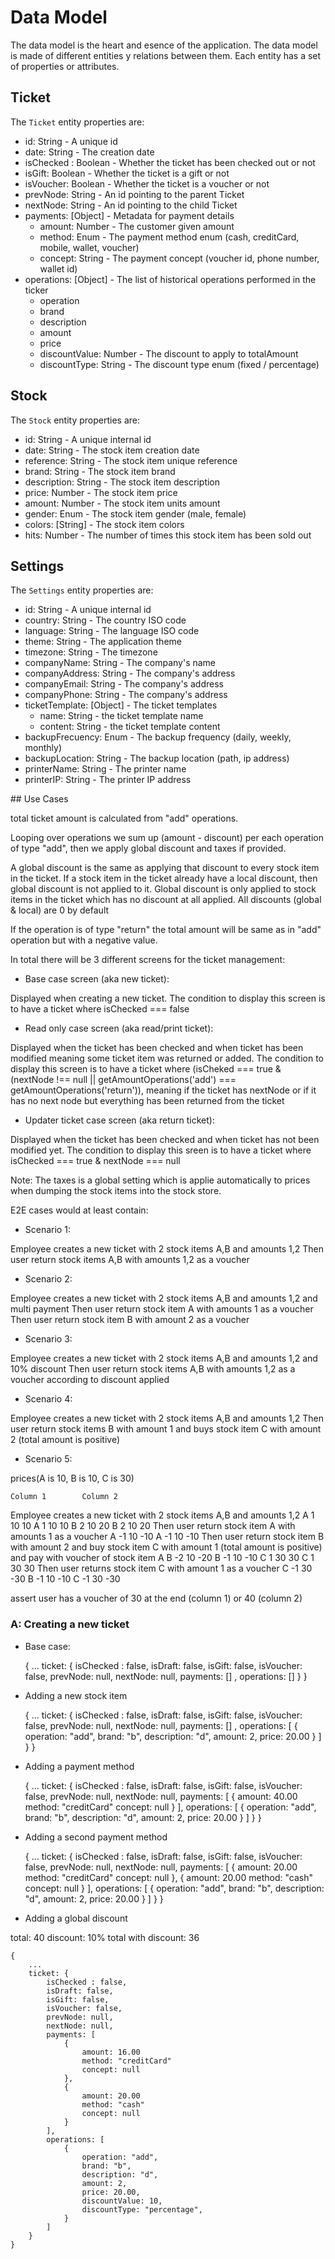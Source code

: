 # Data Model

The data model is the heart and esence of the application. The data model is made of different entities y relations between them. Each entity has a set of properties or attributes.

## Ticket

The `Ticket` entity properties are:

- id: String - A unique id
- date: String - The creation date
- isChecked : Boolean - Whether the ticket has been checked out or not
- isGift: Boolean - Whether the ticket is a gift or not
- isVoucher: Boolean - Whether the ticket is a voucher or not
- prevNode: String - An id pointing to the parent Ticket
- nextNode: String - An id pointing to the child Ticket
- payments: [Object] - Metadata for payment details 
    - amount: Number - The customer given amount
    - method: Enum - The payment method enum (cash, creditCard, mobile, wallet, voucher)
    - concept: String - The payment concept (voucher id, phone number, wallet id)
- operations: [Object] - The list of historical operations performed in the ticker
    - operation
    - brand
    - description
    - amount
    - price
    - discountValue: Number - The discount to apply to totalAmount
    - discountType: String - The discount type enum (fixed / percentage)

## Stock

The `Stock` entity properties are:

- id: String - A unique internal id
- date: String - The stock item creation date
- reference: String - The stock item unique reference
- brand: String - The stock item brand
- description: String - The stock item description
- price: Number - The stock item price
- amount: Number - The stock item units amount
- gender: Enum - The stock item gender (male, female)
- colors: [String] - The stock item colors
- hits: Number - The number of times this stock item has been sold out

## Settings

The `Settings` entity properties are:

- id: String - A unique internal id
- country: String - The country ISO code
- language: String - The language ISO code
- theme: String - The application theme
- timezone: String - The timezone
- companyName: String - The company's name
- companyAddress: String - The company's address
- companyEmail: String - The company's address
- companyPhone: String - The company's address
- ticketTemplate: [Object] - The ticket templates   
    - name: String - the ticket template name
    - content: String - the ticket template content
- backupFrecuency: Enum - The backup frequency (daily, weekly, monthly)
- backupLocation: String - The backup location (path, ip address)
- printerName: String - The printer name
- printerIP: String - The printer IP address


## Use Cases

total ticket amount is calculated from "add" operations.

Looping over operations we sum up (amount - discount) per each operation of type "add", then we apply global discount and taxes if provided.

A global discount is the same as applying that discount to every stock item in the ticket. If a stock item in the ticket already have a local discount, then global discount is not applied to it. Global discount is only applied to stock items in the ticket which has no discount at all applied. All discounts (global & local) are 0 by default

If the operation is of type "return" the total amount will be same as in "add" operation but with a negative value.

In total there will be 3 different screens for the ticket management:

- Base case screen (aka new ticket): 

Displayed when creating a new ticket. The condition to display this screen is to have a ticket where isChecked === false

- Read only case screen (aka read/print ticket):

Displayed when the ticket has been checked and when ticket has been modified meaning some ticket item was returned or added. The condition to display this screen is to have a ticket where (isCheked === true & (nextNode !== null || getAmountOperations('add') === getAmountOperations('return')), meaning if the ticket has nextNode or if it has no next node but everything has been returned from the ticket

- Updater ticket case screen (aka return ticket):

Displayed when the ticket has been checked and when ticket has not been modified yet. The condition to display this sreen is to have a ticket where isChecked === true & nextNode === null

Note: The taxes is a global setting which is applie automatically to prices when dumping the stock items into the stock store.

E2E cases would at least contain:

 - Scenario 1: 
 
 Employee creates a new ticket with 2 stock items A,B and amounts 1,2
 Then user return stock items A,B with amounts 1,2 as a voucher

 - Scenario 2:

 Employee creates a new ticket with 2 stock items A,B and amounts 1,2 and multi payment
 Then user return stock item A with amounts 1 as a voucher
 Then user return stock item B with amount 2 as a voucher

 - Scenario 3:

 Employee creates a new ticket with 2 stock items A,B and amounts 1,2 and 10% discount 
 Then user return stock items A,B with amounts 1,2 as a voucher according to discount applied

 - Scenario 4:

 Employee creates a new ticket with 2 stock items A,B and amounts 1,2
 Then user return stock items B with amount 1 and buys stock item C with amount 2 (total amount is positive)

 - Scenario 5:

 prices(A is 10, B is 10, C is 30)
 
    Column 1        Column 2
 Employee creates a new ticket with 2 stock items A,B and amounts 1,2
    A 1 10 10       A 1 10 10
    B 2 10 20       B 2 10 20
 Then user return stock item A with amounts 1 as a voucher
    A -1 10 -10     A -1 10 -10
 Then user return stock item B with amount 2 and buy stock item C with amount 1 (total amount is positive) and pay with voucher of stock item A
    B -2 10 -20     B -1 10 -10
    C  1 30  30     C  1 30  30
 Then user returns stock item C with amount 1 as a voucher 
    C -1 30 -30     B -1 10 -10
                    C -1 30 -30

 assert user has a voucher of 30 at the end (column 1) or 40 (column 2)


### A: Creating a new ticket 

- Base case: 

    {
        ...
        ticket: {
            isChecked : false,
            isDraft: false,
            isGift: false,
            isVoucher: false,
            prevNode: null,
            nextNode: null,
            payments: [] ,
            operations: [] 
        }
    }

- Adding a new stock item 

    {
        ...
        ticket: {
            isChecked : false,
            isDraft: false,
            isGift: false,
            isVoucher: false,
            prevNode: null,
            nextNode: null,
            payments: [] ,
            operations: [
                {
                    operation: "add", 
                    brand: "b", 
                    description: "d", 
                    amount: 2,
                    price: 20.00
                }
            ] 
        }
    }

- Adding a payment method

    {
        ...
        ticket: {
            isChecked : false,
            isDraft: false,
            isGift: false,
            isVoucher: false,
            prevNode: null,
            nextNode: null,
            payments: [
                {
                    amount: 40.00
                    method: "creditCard"
                    concept: null
                }
            ],
            operations: [
                {
                    operation: "add", 
                    brand: "b", 
                    description: "d", 
                    amount: 2,
                    price: 20.00
                }
            ] 
        }
    }

- Adding a second payment method

    {
        ...
        ticket: {
            isChecked : false,
            isDraft: false,
            isGift: false,
            isVoucher: false,
            prevNode: null,
            nextNode: null,
            payments: [
                {
                    amount: 20.00
                    method: "creditCard"
                    concept: null
                },
                {
                    amount: 20.00
                    method: "cash"
                    concept: null
                }
            ],
            operations: [
                {
                    operation: "add", 
                    brand: "b", 
                    description: "d", 
                    amount: 2,
                    price: 20.00
                }
            ] 
        }
    }


- Adding a global discount

total: 40
discount: 10%
total with discount: 36

    {
        ...
        ticket: {
            isChecked : false,
            isDraft: false,
            isGift: false,
            isVoucher: false,
            prevNode: null,
            nextNode: null,
            payments: [
                {
                    amount: 16.00
                    method: "creditCard"
                    concept: null
                },
                {
                    amount: 20.00
                    method: "cash"
                    concept: null
                }
            ],
            operations: [
                {
                    operation: "add", 
                    brand: "b", 
                    description: "d", 
                    amount: 2,
                    price: 20.00,
                    discountValue: 10,
                    discountType: "percentage",
                }
            ] 
        }
    }

